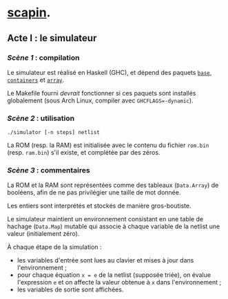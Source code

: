 # [scapin](https://git.monade.li/scapin).

## Acte I : le simulateur

### *Scène 1* : compilation

Le simulateur est réalisé en Haskell (GHC), et dépend des paquets [`base`](https://hackage.haskell.org/package/base), [`containers`](https://hackage.haskell.org/package/containers) et [`array`](https://hackage.haskell.org/package/array).

Le Makefile fourni *devrait* fonctionner si ces paquets sont installés globalement (sous Arch Linux, compiler avec `GHCFLAGS=-dynamic`).

### *Scène 2* : utilisation

```
./simulator [-n steps] netlist
```

La ROM (resp. la RAM) est initialisée avec le contenu du fichier `rom.bin` (resp. `ram.bin`) s'il existe, et complétée par des zéros.

### *Scène 3* : commentaires

La ROM et la RAM sont représentées comme des tableaux (`Data.Array`) de booléens, afin de ne pas privilégier une taille de mot donnée.

Les entiers sont interprétés et stockés de manière gros-boutiste.

Le simulateur maintient un environnement consistant en une table de hachage (`Data.Map`) mutable qui associe à chaque variable de la netlist une valeur (initialement zéro).

À chaque étape de la simulation :

- les variables d'entrée sont lues au clavier et mises à jour dans l'environnement ;
- pour chaque équation `x = e` de la netlist (supposée triée), on évalue l'expression `e` et on affecte la valeur obtenue à `x` dans l'environnement ;
- les variables de sortie sont affichées.
